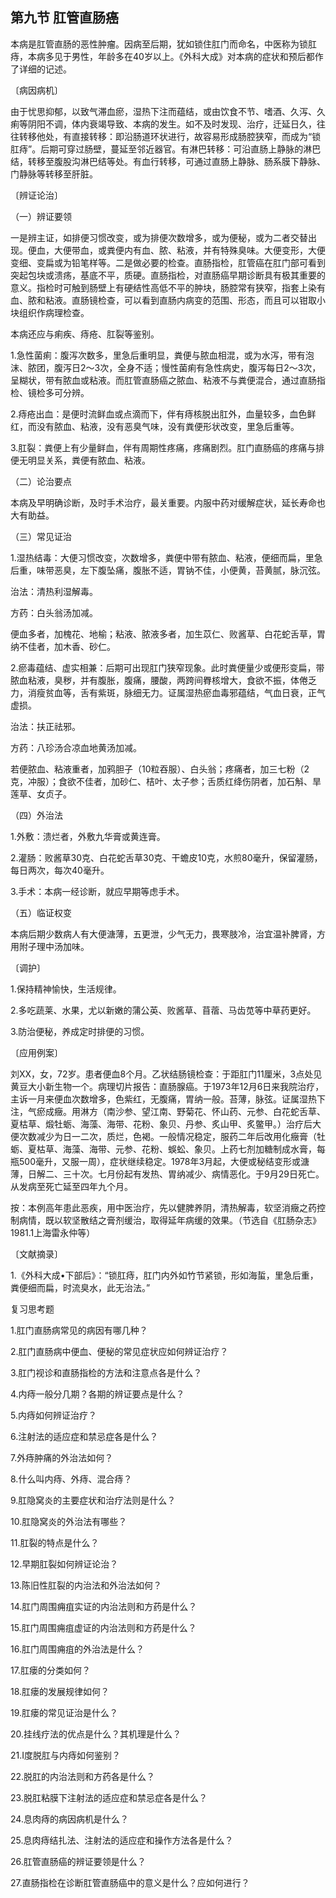## 第九节 肛管直肠癌

本病是肛管直肠的恶性肿瘤。因病至后期，犹如锁住肛门而命名，中医称为锁肛痔，本病多见于男性，年龄多在40岁以上。《外科大成》对本病的症状和预后都作了详细的记述。

〔病因病机〕

由于忧思抑郁，以致气滞血瘀，湿热下注而蕴结，或由饮食不节、嗜酒、久泻、久痢等阴阳不调，体内衰竭导致、本病的发生。如不及时发现、治疗，迁延日久，往往转移他处，有直接转移：即沿肠道环状进行，故容易形成肠腔狭窄，而成为“锁肛痔”。后期可穿过肠壁，蔓延至邻近器官。有淋巴转移：可沿直肠上静脉的淋巴结，转移至腹股沟淋巴结等处。有血行转移，可通过直肠上静脉、肠系膜下静脉、门静脉等转移至肝脏。

〔辨证论治〕

（一）辨证要领

一是辨主证，如排便习惯改变，或为排便次数增多，或为便秘，或为二者交替出现。便血，大便带血，或粪便内有血、脓、粘液，并有特殊臭味。大便变形，大便变细、变扁或为铅笔样等。二是做必要的检查。直肠指检，肛管癌在肛门部可看到突起包块或溃疡，基底不平，质硬。直肠指检，对直肠癌早期诊断具有极其重要的意义。指检时可触到肠壁上有硬结性高低不平的肿块，肠腔常有狭窄，指套上染有血、脓和粘液。直肠镜检查，可以看到直肠内病变的范围、形态，而且可以钳取小块组织作病理检查。

本病还应与痢疾、痔疮、肛裂等鉴别。

1.急性菌痢：腹泻次数多，里急后重明显，粪便与脓血相混，或为水泻，带有泡沫、脓团，腹泻日2〜3次，全身不适；慢性菌痢有急性病史，腹泻每日2〜3次，呈糊状，带有脓血或粘液。而肛管直肠癌之脓血、粘液不与粪便混合，通过直肠指检、镜检多可分辨。

2.痔疮出血：是便时流鲜血或点滴而下，伴有痔核脱出肛外，血量较多，血色鲜红，而没有脓血、粘液，没有恶臭气味，没有粪便形状改变，里急后重等。

3.肛裂：粪便上有少量鲜血，伴有周期性疼痛，疼痛剧烈。肛门直肠癌的疼痛与排便无明显关系，粪便有脓血、粘液。

（二）论治要点

本病及早明确诊断，及时手术治疗，最关重要。内服中药对缓解症状，延长寿命也大有助益。

（三）常见证治

1.湿热结毒：大便习惯改变，次数增多，粪便中带有脓血、粘液，便细而扁，里急后重，味带恶臭，左下腹坠痛，腹胀不适，胃钠不佳，小便黄，苔黄腻，脉沉弦。

治法：清热利湿解毒。

方药：白头翁汤加减。

便血多者，加槐花、地榆；粘液、脓液多者，加生苡仁、败酱草、白花蛇舌草，胃纳不佳者，加木香、砂仁。

2.瘀毒蕴结、虚实相兼：后期可出现肛门狭窄现象。此时粪便量少或便形变扁，带脓血粘液，臭秽，并有腹胀，腹痛，腰酸，两跨间臖核增大，食欲不振，体倦乏力，消瘦贫血等，舌有紫斑，脉细无力。证属湿热瘀血毒邪蕴结，气血日衰，正气虚损。

治法：扶正祛邪。

方药：八珍汤合凉血地黄汤加减。

若便脓血、粘液重者，加鸦胆子（10粒吞服）、白头翁；疼痛者，加三七粉（2克，冲服）；食欲不佳者，加砂仁、桔叶、太子参；舌质红绛伤阴者，加石斛、旱莲草、女贞子。

（四）外治法

1.外敷：溃烂者，外敷九华膏或黄连膏。

2.灌肠：败酱草30克、白花蛇舌草30克、干蟾皮10克，水煎80毫升，保留灌肠，每日两次，每次40毫升。

3.手术：本病一经诊断，就应早期等虑手术。

（五）临证权变

本病后期少数病人有大便溏薄，五更泄，少气无力，畏寒肢冷，治宜温补脾肾，方用附子理中汤加味。

〔调护〕

1.保持精神愉快，生活规律。

2.多吃蔬莱、水果，尤以新嫩的蒲公英、败酱草、苜蓿、马齿苋等中草药更好。

3.防治便秘，养成定时排便的习惯。

〔应用例案〕

刘XX，女，72岁。患者便血8个月。乙状结肠镜检查：于距肛门11厘米，3点处见黄豆大小新生物一个。病理切片报告：直肠腺癌。于1973年12月6日来我院治疗，主诉一月来便血次数增多，色紫红，无腹痛，胃纳一般。苔薄，脉弦。证属湿热下注，气瘀成癥。用淋方（南沙参、望江南、野菊花、怀山药、元参、白花蛇舌草、夏枯草、煅牡蛎、海藻、海带、花粉、象贝、丹参、炙山甲、炙鳖甲。）治疗后大便次数减少为日一二次，质烂，色褐。一般情况稳定，服药二年后改用化癥膏（牡蛎、夏枯草、海藻、海带、元参、花粉、蜈蚣、象贝。上药七剂加糖制成水膏，每瓶500毫升，又服一周），症状继续稳定。1978年3月起，大便或秘结变形或溏薄，日解二、三十次。七月份起有发热、胃纳减少、病情恶化。于9月29日死亡。从发病至死亡延至四年九个月。

按：本例高年患此恶疾，用中医治疗，先以健脾养阴，清热解毒，软坚消癥之药控制病情，既以软坚散结之膏剂缓治，取得延年病缓的效果。（节选自《肛肠杂志》1981.1上海雷永仲等）

〔文献摘录〕

1.《外科大成•下部后》：“锁肛痔，肛门内外如竹节紧锁，形如海蜇，里急后重，粪便细而扁，时流臭水，此无治法。”

复习思考题

1.肛门直肠病常见的病因有哪几种？

2.肛门直肠病中便血、便秘的常见症状应如何辨证治疗？

3.肛门视诊和直肠指检的方法和注意点各是什么？

4.内痔一般分几期？各期的辨证要点是什么？

5.内痔如何辨证治疗？

6.注射法的适应症和禁忌症各是什么？

7.外痔肿痛的外治法如何？

8.什么叫内痔、外痔、混合痔？

9.肛隐窝炎的主要症状和治疗法则是什么？

10.肛隐窝炎的外治法有哪些？

11.肛裂的特点是什么？

12.早期肛裂如何辨证论治？

13.陈旧性肛裂的内治法和外治法如何？

14.肛门周围痈疽实证的内治法则和方药是什么？

15.肛门周围痈疽虚证的内治法则和方药是什么？

16.肛门周围痈疽的外治法是什么？

17.肛瘘的分类如何？

18.肛瘘的发展规律如何？

19.肛瘘的常见证治是什么？

20.挂线疗法的优点是什么？其机理是什么？

21.Ⅰ度脱肛与内痔如何鉴别？

22.脱肛的内治法则和方药各是什么？

23.脱肛粘膜下注射法的适应症和禁忌症各是什么？

24.息肉痔的病因病机是什么？

25.息肉痔结扎法、注射法的适应症和操作方法各是什么？

26.肛管直肠癌的辨证要领是什么？

27.直肠指检在诊断肛管直肠癌中的意义是什么？应如何进行？